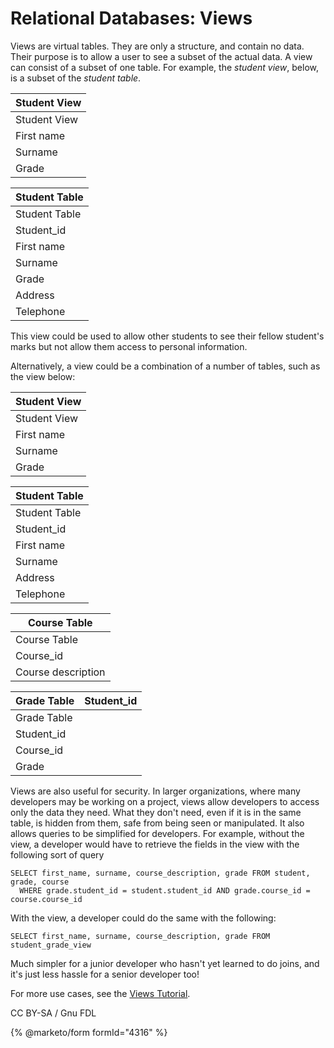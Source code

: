 
# Relational Databases: Views

Views are virtual tables. They are only a structure, and contain no data. Their purpose is to allow a user to see a subset of the actual data. A view can consist of a subset of one table. For example, the *student view*, below, is a subset of the *student table*.



| Student View |
| --- |
| Student View |
| First name |
| Surname |
| Grade |




| Student Table |
| --- |
| Student Table |
| Student_id |
| First name |
| Surname |
| Grade |
| Address |
| Telephone |



This view could be used to allow other students to see their fellow student's marks but not allow them access to personal information.


Alternatively, a view could be a combination of a number of tables, such as the view below:



| Student View |
| --- |
| Student View |
| First name |
| Surname |
| Grade |




| Student Table |
| --- |
| Student Table |
| Student_id |
| First name |
| Surname |
| Address |
| Telephone |




| Course Table |
| --- |
| Course Table |
| Course_id |
| Course description |




| Grade Table | Student_id |
| --- | --- |
| Grade Table |
| Student_id |
| Course_id |
| Grade |



Views are also useful for security. In larger organizations, where many developers may be working on a project, views allow developers to access only the data they need. What they don't need, even if it is in the same table, is hidden from them, safe from being seen or manipulated. It also allows queries to be simplified for developers. For example, without the view, a developer would have to retrieve the fields in the view with the following sort of query


```
SELECT first_name, surname, course_description, grade FROM student, grade, course 
  WHERE grade.student_id = student.student_id AND grade.course_id = course.course_id
```

With the view, a developer could do the same with the following:


```
SELECT first_name, surname, course_description, grade FROM student_grade_view
```

Much simpler for a junior developer who hasn't yet learned to do joins, and it's just less hassle for a senior developer too!


For more use cases, see the [Views Tutorial](https://mariadb.com/kb/en/views-tutorial/).


CC BY-SA / Gnu FDL


{% @marketo/form formId="4316" %}
